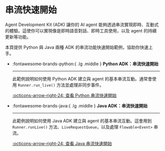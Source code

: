# 串流快速開始

Agent Development Kit (ADK) 讓你的 AI agent 能夠透過串流實現即時、互動式的體驗。這使你可以實現像是即時語音對話、即時工具使用，以及 agent 的持續更新等功能。

本頁提供 Python 與 Java 兩種 ADK 的串流功能快速開始範例，協助你快速上手。

<div class.="grid cards" markdown>

-   :fontawesome-brands-python:{ .lg .middle } **Python ADK：串流快速開始**

    ---
    此範例說明如何使用 Python ADK 建立與 agent 的基本串流互動。通常會使用 `Runner.run_live()` 方法並處理非同步事件。

    [:octicons-arrow-right-24: 查看 Python 串流快速開始](quickstart-streaming.md) <br>
    <!-- [:octicons-arrow-right-24: 查看 Python 串流快速開始](python/quickstart-streaming.md) -->

<!-- 此註解用於強制區塊分隔 -->

-   :fontawesome-brands-java:{ .lg .middle } **Java ADK：串流快速開始**

    ---
    此範例說明如何使用 Java ADK 建立與 agent 的基本串流互動。這會用到 `Runner.runLive()` 方法、`LiveRequestQueue`，以及處理 `Flowable<Event>` 串流。

    [:octicons-arrow-right-24: 查看 Java 串流快速開始](quickstart-streaming-java.md) <br>
    <!-- [:octicons-arrow-right-24: 查看 Java 串流快速開始](java/quickstart-streaming-java.md)) -->

</div>
